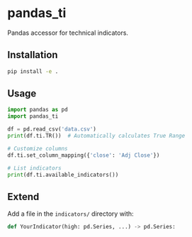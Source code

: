 # pandas_ti
Pandas accessor for technical indicators.

## Installation
```bash
pip install -e .
```

## Usage
```python
import pandas as pd
import pandas_ti

df = pd.read_csv('data.csv')
print(df.ti.TR())  # Automatically calculates True Range

# Customize columns
df.ti.set_column_mapping({'close': 'Adj Close'})

# List indicators
print(df.ti.available_indicators())
```

## Extend
Add a file in the `indicators/` directory with:
```python
def YourIndicator(high: pd.Series, ...) -> pd.Series:
```